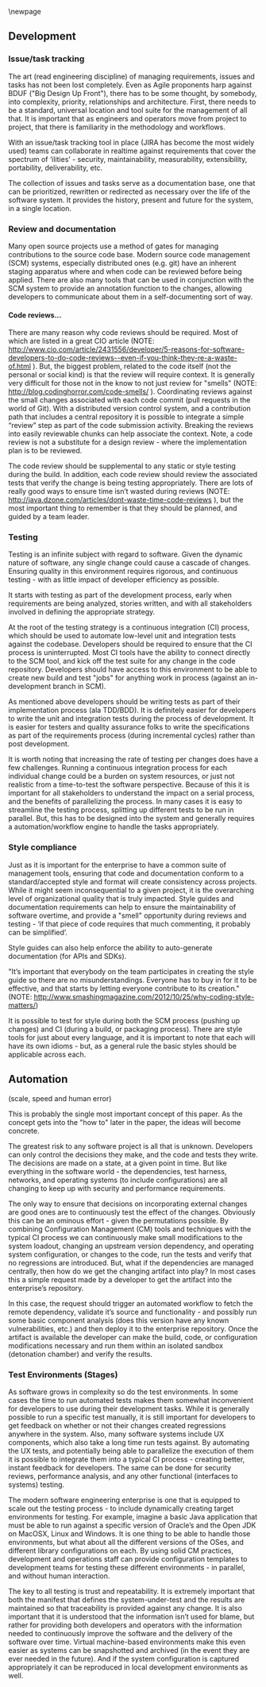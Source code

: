 \newpage

## Development

### Issue/task tracking

The art (read engineering discipline) of managing requirements, issues and tasks has not been lost completely.  Even as Agile proponents harp against BDUF ("Big Design Up Front"), there has to be some thought, by somebody, into complexity, priority, relationships and architecture.  First, there needs to be a standard, universal location and tool suite for the management of all that.  It is important that as engineers and operators move from project to project, that there is familiarity in the methodology and workflows.

With an issue/task tracking tool in place (JIRA has become the most widely used) teams can collaborate in realtime against requirements that cover the spectrum of ‘ilities’ - security, maintainability, measurability, extensibility, portability, deliverability, etc.

The collection of issues and tasks serve as a documentation base, one that can be prioritized, rewritten or redirected as necessary over the life of the software system.  It provides the history, present and future for the system, in a single location.

### Review and documentation

Many open source projects use a method of gates for managing contributions to the source code base.  Modern source code management (SCM) systems, especially distributed ones (e.g. git) have an inherent staging apparatus where and when code can be reviewed before being applied.  There are also many tools that can be used in conjunction with the SCM system to provide an annotation function to the changes, allowing developers to communicate about them in a self-documenting sort of way.

#### Code reviews...

There are many reason why code reviews should be required.  Most of which are listed in a great CIO article (NOTE:  http://www.cio.com/article/2431556/developer/5-reasons-for-software-developers-to-do-code-reviews--even-if-you-think-they-re-a-waste-of.html ).  But, the biggest problem, related to the code itself (not the personal or social kind) is that the review will require context.  It is generally very difficult for those not in the know to not just review for "smells" (NOTE:  http://blog.codinghorror.com/code-smells/ ).  Coordinating reviews against the small changes associated with each code commit (pull requests in the world of Git).  With a distributed version control system, and a contribution path that includes a central repository it is possible to integrate a simple “review” step as part of the code submission activity.  Breaking the reviews into easily reviewable chunks can help associate the context.  Note, a code review is not a substitute for a design review - where the implementation plan is to be reviewed.

The code review should be supplemental to any static or style testing during the build.  In addition, each code review should review the associated tests that verify the change is being testing appropriately.  There are lots of really good ways to ensure time isn’t wasted during reviews (NOTE:  http://java.dzone.com/articles/dont-waste-time-code-reviews ), but the most important thing to remember is that they should be planned, and guided by a team leader.

### Testing

Testing is an infinite subject with regard to software.  Given the dynamic nature of software, any single change could cause a cascade of changes.  Ensuring quality in this environment requires rigorous, and continuous testing - with as little impact of developer efficiency as possible.

It starts with testing as part of the development process, early when requirements are being analyzed, stories written, and with all stakeholders involved in defining the appropriate strategy.

At the root of the testing strategy is a continuous integration (CI) process, which should be used to automate low-level unit and integration tests against the codebase.  Developers should be required to ensure that the CI process is uninterrupted.  Most CI tools have the ability to connect directly to the SCM tool, and kick off the test suite for any change in the code repository.  Developers should have access to this environment to be able to create new build and test "jobs" for anything work in process (against an in-development branch in SCM).

As mentioned above developers should be writing tests as part of their implementation process (ala TDD/BDD).  It is definitely easier for developers to write the unit and integration tests during the process of development.  It is easier for testers and quality assurance folks to write the specifications as part of the requirements process (during incremental cycles) rather than post development.

It is worth noting that increasing the rate of testing per changes does have a few challenges.  Running a continuous integration process for each individual change could be a burden on system resources, or just not realistic from a time-to-test the software perspective.  Because of this it is important for all stakeholders to understand the impact on a serial process, and the benefits of parallelizing the process.  In many cases it is easy to streamline the testing process, splitting up different tests to be run in parallel.  But, this has to be designed into the system and generally requires a automation/workflow engine to handle the tasks appropriately.

### Style compliance

Just as it is important for the enterprise to have a common suite of management tools, ensuring that code and documentation conform to a standard/accepted style and format will create consistency across projects.  While it might seem inconsequential to a given project, it is the overarching level of organizational quality that is truly impacted.  Style guides and documentation requirements can help to ensure the maintainability of software overtime, and provide a "smell" opportunity during reviews and testing - ‘if that piece of code requires that much commenting, it probably can be simplified’.

Style guides can also help enforce the ability to auto-generate documentation (for APIs and SDKs).

"It’s important that everybody on the team participates in creating the style guide so there are no misunderstandings. Everyone has to buy in for it to be effective, and that starts by letting everyone contribute to its creation." (NOTE:  http://www.smashingmagazine.com/2012/10/25/why-coding-style-matters/)

It is possible to test for style during both the SCM process (pushing up changes) and CI (during a build, or packaging process).  There are style tools for just about every language, and it is important to note that each will have its own idioms - but, as a general rule the basic styles should be applicable across each.

## Automation

(scale, speed and human error)

This is probably the single most important concept of this paper.  As the concept gets into the "how to" later in the paper, the ideas will become concrete.

The greatest risk to any software project is all that is unknown.  Developers can only control the decisions they make, and the code and tests they write.  The decisions are made on a state, at a given point in time.  But like everything in the software world - the dependencies, test harness, networks, and operating systems (to include configurations) are all changing to keep up with security and performance requirements.

The only way to ensure that decisions on incorporating external changes are good ones are to continuously test the effect of the changes.  Obviously this can be an ominous effort - given the permutations possible.  By combining Configuration Management (CM) tools and techniques with the typical CI process we can continuously make small modifications to the system loadout, changing an upstream version dependency, and operating system configuration, or changes to the code, run the tests and verify that no regressions are introduced.  But, what if the dependencies are managed centrally, then how do we get the changing artifact into play?  In most cases this a simple request made by a developer to get the artifact into the enterprise’s repository.

In this case, the request should trigger an automated workflow to fetch the remote dependency, validate it’s source and functionality - and possibly run some basic component analysis (does this version have any known vulnerabilities, etc.) and then deploy it to the enterprise repository.  Once the artifact is available the developer can make the build, code, or configuration modifications necessary and run them within an isolated sandbox (detonation chamber) and verify the results.



### Test Environments (Stages)

As software grows in complexity so do the test environments.  In some cases the time to run automated tests makes them somewhat inconvenient for developers to use during their development tasks.  While it is generally possible to run a specific test manually, it is still important for developers to get feedback on whether or not their changes created regressions anywhere in the system.  Also, many software systems include UX components, which also take a long time run tests against.  By automating the UX tests, and potentially being able to parallelize the execution of them it is possible to integrate them into a typical CI process - creating better, instant feedback for developers.  The same can be done for security reviews, performance analysis, and any other functional (interfaces to systems) testing.

The modern software engineering enterprise is one that is equipped to scale out the testing process - to include dynamically creating target environments for testing.  For example, imagine a basic Java application that must be able to run against a specific version of Oracle’s and the Open JDK on MacOSX, Linux and Windows.  It is one thing to be able to handle those environments, but what about all the different versions of the OSes, and different library configurations on each.  By using solid CM practices, development and operations staff can provide configuration templates to development teams for testing these different environments - in parallel, and without human interaction.

The key to all testing is trust and repeatability.  It is extremely important that both the manifest that defines the system-under-test and the results are maintained so that traceability is provided against any change.  It is also important that it is understood that the information isn’t used for blame, but rather for providing both developers and operators with the information needed to continuously improve the software and the delivery of the software over time.  Virtual machine-based environments make this even easier as systems can be snapshotted and archived (in the event they are ever needed in the future).  And if the system configuration is captured appropriately it can be reproduced in local development environments as well.
